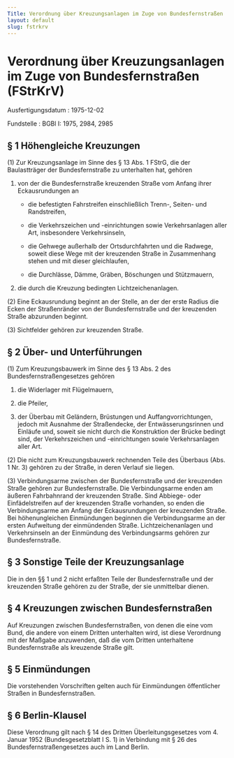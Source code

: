 ```yaml
---
Title: Verordnung über Kreuzungsanlagen im Zuge von Bundesfernstraßen
layout: default
slug: fstrkrv
---
```


# Verordnung über Kreuzungsanlagen im Zuge von Bundesfernstraßen (FStrKrV)

Ausfertigungsdatum
:   1975-12-02

Fundstelle
:   BGBl I: 1975, 2984, 2985



## § 1 Höhengleiche Kreuzungen

(1) Zur Kreuzungsanlage im Sinne des § 13 Abs. 1 FStrG, die der
Baulastträger der Bundesfernstraße zu unterhalten hat, gehören

1.  von der die Bundesfernstraße kreuzenden Straße vom Anfang ihrer
    Eckausrundungen an

    -   die befestigten Fahrstreifen einschließlich Trenn-, Seiten- und
        Randstreifen,


    -   die Verkehrszeichen und -einrichtungen sowie Verkehrsanlagen aller
        Art, insbesondere Verkehrsinseln,


    -   die Gehwege außerhalb der Ortsdurchfahrten und die Radwege, soweit
        diese Wege mit der kreuzenden Straße in Zusammenhang stehen und mit
        dieser gleichlaufen,


    -   die Durchlässe, Dämme, Gräben, Böschungen und Stützmauern,





2.  die durch die Kreuzung bedingten Lichtzeichenanlagen.




(2) Eine Eckausrundung beginnt an der Stelle, an der der erste Radius
die Ecken der Straßenränder von der Bundesfernstraße und der
kreuzenden Straße abzurunden beginnt.

(3) Sichtfelder gehören zur kreuzenden Straße.


## § 2 Über- und Unterführungen

(1) Zum Kreuzungsbauwerk im Sinne des § 13 Abs. 2 des
Bundesfernstraßengesetzes gehören

1.  die Widerlager mit Flügelmauern,


2.  die Pfeiler,


3.  der Überbau mit Geländern, Brüstungen und Auffangvorrichtungen, jedoch
    mit Ausnahme der Straßendecke, der Entwässerungsrinnen und Einläufe
    und, soweit sie nicht durch die Konstruktion der Brücke bedingt sind,
    der Verkehrszeichen und -einrichtungen sowie Verkehrsanlagen aller
    Art.




(2) Die nicht zum Kreuzungsbauwerk rechnenden Teile des Überbaus (Abs.
1 Nr. 3) gehören zu der Straße, in deren Verlauf sie liegen.

(3) Verbindungsarme zwischen der Bundesfernstraße und der kreuzenden
Straße gehören zur Bundesfernstraße. Die Verbindungsarme enden am
äußeren Fahrbahnrand der kreuzenden Straße. Sind Abbiege- oder
Einfädelstreifen auf der kreuzenden Straße vorhanden, so enden die
Verbindungsarme am Anfang der Eckausrundungen der kreuzenden Straße.
Bei höhenungleichen Einmündungen beginnen die Verbindungsarme an der
ersten Aufweitung der einmündenden Straße. Lichtzeichenanlagen und
Verkehrsinseln an der Einmündung des Verbindungsarms gehören zur
Bundesfernstraße.


## § 3 Sonstige Teile der Kreuzungsanlage

Die in den §§ 1 und 2 nicht erfaßten Teile der Bundesfernstraße und
der kreuzenden Straße gehören zu der Straße, der sie unmittelbar
dienen.


## § 4 Kreuzungen zwischen Bundesfernstraßen

Auf Kreuzungen zwischen Bundesfernstraßen, von denen die eine vom
Bund, die andere von einem Dritten unterhalten wird, ist diese
Verordnung mit der Maßgabe anzuwenden, daß die vom Dritten
unterhaltene Bundesfernstraße als kreuzende Straße gilt.


## § 5 Einmündungen

Die vorstehenden Vorschriften gelten auch für Einmündungen
öffentlicher Straßen in Bundesfernstraßen.


## § 6 Berlin-Klausel

Diese Verordnung gilt nach § 14 des Dritten Überleitungsgesetzes vom
4\. Januar 1952 (Bundesgesetzblatt I S. 1) in Verbindung mit § 26 des
Bundesfernstraßengesetzes auch im Land Berlin.

